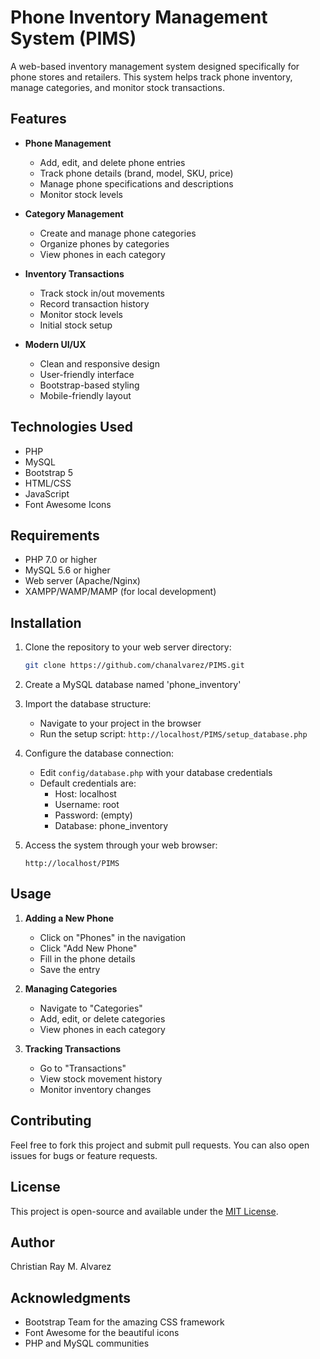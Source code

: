 # Phone Inventory Management System (PIMS)

A web-based inventory management system designed specifically for phone stores and retailers. This system helps track phone inventory, manage categories, and monitor stock transactions.

## Features

- **Phone Management**
  - Add, edit, and delete phone entries
  - Track phone details (brand, model, SKU, price)
  - Manage phone specifications and descriptions
  - Monitor stock levels

- **Category Management**
  - Create and manage phone categories
  - Organize phones by categories
  - View phones in each category

- **Inventory Transactions**
  - Track stock in/out movements
  - Record transaction history
  - Monitor stock levels
  - Initial stock setup

- **Modern UI/UX**
  - Clean and responsive design
  - User-friendly interface
  - Bootstrap-based styling
  - Mobile-friendly layout

## Technologies Used

- PHP
- MySQL
- Bootstrap 5
- HTML/CSS
- JavaScript
- Font Awesome Icons

## Requirements

- PHP 7.0 or higher
- MySQL 5.6 or higher
- Web server (Apache/Nginx)
- XAMPP/WAMP/MAMP (for local development)

## Installation

1. Clone the repository to your web server directory:
   ```bash
   git clone https://github.com/chanalvarez/PIMS.git
   ```

2. Create a MySQL database named 'phone_inventory'

3. Import the database structure:
   - Navigate to your project in the browser
   - Run the setup script: `http://localhost/PIMS/setup_database.php`

4. Configure the database connection:
   - Edit `config/database.php` with your database credentials
   - Default credentials are:
     - Host: localhost
     - Username: root
     - Password: (empty)
     - Database: phone_inventory

5. Access the system through your web browser:
   ```
   http://localhost/PIMS
   ```

## Usage

1. **Adding a New Phone**
   - Click on "Phones" in the navigation
   - Click "Add New Phone"
   - Fill in the phone details
   - Save the entry

2. **Managing Categories**
   - Navigate to "Categories"
   - Add, edit, or delete categories
   - View phones in each category

3. **Tracking Transactions**
   - Go to "Transactions"
   - View stock movement history
   - Monitor inventory changes

## Contributing

Feel free to fork this project and submit pull requests. You can also open issues for bugs or feature requests.

## License

This project is open-source and available under the [MIT License](LICENSE).

## Author

Christian Ray M. Alvarez

## Acknowledgments

- Bootstrap Team for the amazing CSS framework
- Font Awesome for the beautiful icons
- PHP and MySQL communities 